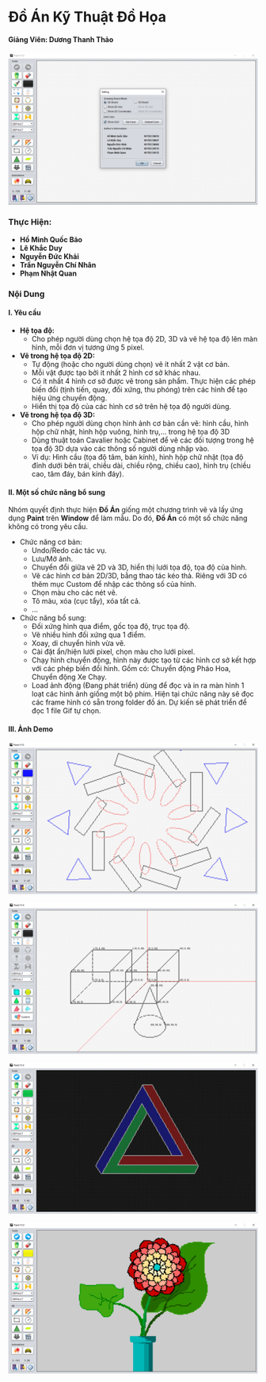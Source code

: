 # Đồ Án Kỹ Thuật Đồ Họa
#### Giảng Viên: Dương Thanh Thảo
![Authors](https://github.com/baokiinkk/paint/blob/master/Authors.png)
### Thực Hiện:
- **Hồ Minh Quốc Bảo** 
- **Lê Khắc Duy** 
- **Nguyễn Đức Khải**
- **Trần Nguyễn Chí Nhân** 
- **Phạm Nhật Quan**

### Nội Dung
#### I. Yêu cầu
- **Hệ tọa độ:**
    - Cho phép người dùng chọn hệ tọa độ 2D, 3D và vẽ hệ tọa độ lên màn hình, mỗi đơn vị tương ứng 5 pixel.
- **Vẽ trong hệ tọa độ 2D:**
    - Tự động (hoặc cho người dùng chọn)  vẽ ít nhất 2 vật cơ bản.
    - Mỗi vật được tạo bởi ít nhất 2 hình cơ sở khác nhau. 
    - Có ít nhất 4 hình cơ sở được vẽ trong sản phẩm. Thực hiện các phép biến đổi (tịnh tiến, quay, đối xứng, thu phóng) trên các hình để tạo hiệu ứng chuyển động.
    - Hiển thị tọa độ của các hình cơ sở trên hệ tọa độ người dùng.
- **Vẽ trong hệ tọa độ 3D:**
    - Cho phép người dùng chọn hình ảnh cơ bản cần vẽ: hình cầu, hình hộp chữ nhật, hình hộp vuông, hình trụ,… trong hệ tọa độ 3D 
    - Dùng thuật toán Cavalier hoặc Cabinet để vẽ các đối tượng trong hệ tọa độ 3D dựa vào các thông số người dùng nhập vào. 
    - Ví dụ: Hình cầu (tọa độ tâm, bán kính), hình hộp chữ nhật (tọa độ đỉnh dưới bên trái, chiều dài, chiều rộng, chiều cao), hình trụ (chiều cao, tâm đáy, bán kính đáy).

#### II. Một số chức năng bổ sung
Nhóm quyết định thực hiện **Đồ Án** giống một chương trình vẽ và lấy ứng dụng **Paint** trên **Window** để làm mẫu. Do đó, **Đồ Án** có một số chức năng không có trong yêu cầu.

- Chức năng cơ bản:
  - Undo/Redo các tác vụ.
  - Lưu/Mở ảnh.
  - Chuyển đổi giữa vẽ 2D và 3D, hiển thị lưới tọa độ, tọa độ của hình.
  - Vẽ các hình cơ bản 2D/3D, bằng thao tác kéo thả. Riêng với 3D có thêm mục Custom để nhập các thông số của hình.
  - Chọn màu cho các nét vẽ.
  - Tô màu, xóa (cục tẩy), xóa tất cả.
  - ...
- Chức năng bổ sung:
  - Đối xứng hình qua điểm, gốc tọa độ, trục tọa độ.
  - Vẽ nhiều hình đối xứng qua 1 điểm.
  - Xoay, di chuyển hình vừa vẽ.
  - Cài đặt ẩn/hiện lưới pixel, chọn màu cho lưới pixel.
  - Chạy hình chuyển động, hình này được tạo từ các hình cơ sở kết hợp với các phép biến đổi hình. Gồm có: Chuyển động Pháo Hoa, Chuyển động Xe Chạy.
  - Load ảnh động (Đang phát triển) dùng để đọc và in ra màn hình 1 loạt các hình ảnh giống một bộ phim. Hiện tại chức năng này sẽ đọc các frame hình có sẵn trong folder đồ án. Dự kiến sẽ phát triển để đọc 1 file Gif tự chọn.

#### III. Ảnh Demo
![2D](https://github.com/baokiinkk/paint/blob/master/2D.png)

![3D](https://github.com/baokiinkk/paint/blob/master/3D.png)

![Impossible Triangle](https://github.com/baokiinkk/paint/blob/master/ImpossibleTri.png)

![Flower](https://github.com/baokiinkk/paint/blob/master/Flower.png)



 






